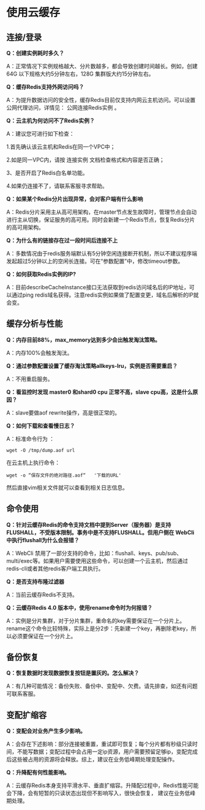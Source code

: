 # 使用云缓存


## 连接/登录

**Q：创建实例耗时多久？**

A：正常情况下实例规格越大、分片数越多，都会导致创建时间越长。例如，创建 64G 以下规格大约5分钟左右，128G 集群版大约15分钟左右。

**Q：缓存Redis支持外网访问吗？**

A：为提升数据访问的安全性，缓存Redis目前仅支持内网云主机访问。可以设置公网代理访问，详情见： 公网连接Redis实例 。

**Q：云主机为何访问不了Redis实例？**

A：建议您可进行如下检查：

1.首先确认该云主机和Redis在同一个VPC中；

2.如是同一VPC内，请按 连接实例 文档检查格式和内容是否正确；

3、是否开启了Redis白名单功能。

4.如果仍连接不了，请联系客服寻求帮助。

**Q：如果某个Redis分片出现异常，会对客户端有什么影响**

A：Redis分片采用主从高可用架构，在master节点发生故障时，管理节点会自动进行主从切换，保证服务的高可用。同时会新建一个Redis节点，恢复Redis分片的高可用架构。

**Q：为什么有的链接存在过一段时间后连接不上**

A：多数情况由于redis服务端默认有5分钟空闲连接断开机制，所以不建议程序端发起超过5分钟以上的空闲长连接。可在“参数配置”中，修改timeout参数。

**Q：如何获取Redis实例的IP?**

A：目前describeCacheInstance接口无法获取到redis访问域名后的IP地址，可以通过ping redis域名获得。注意redis实例如果做了配置变更，域名后解析的IP就会变。



## 缓存分析与性能

**Q：内存目前88%，max_memory达到多少会出触发淘汰策略。**

A：内存100%会触发淘汰。

**Q：通过参数配置设置了缓存淘汰策略allkeys-lru，实例是否需要重启？**

A：不用重启服务。

**Q：看监控时发现 master0 和shard0 cpu 正常不高，slave cpu高，这是什么原因？**

A：slave要做aof rewrite操作，高是很正常的。

**Q：如何下载和查看慢日志？**

A：标准命令行为 ： 

    wget -O /tmp/dump.aof url 
    
    

在云主机上执行命令： 

    wget -o “保存文件的绝对路径.aof“   '下载的URL'
    
    

然后直接vim相关文件就可以查看到相关日志信息。


## 命令使用

**Q：针对云缓存Redis的命令支持文档中提到Server（服务器）是支持FLUSHALL，不受版本限制。事务中是不支持FLUSHALL。但用户侧在 WebCli 中执行flushall为什么会报错？**

A：WebCli 禁用了一部分支持的命令，比如：flushall、keys、pub/sub、multi/exec等。如果用户需要使用这些命令，可以创建一个云主机，然后通过redis-cli或者其他redis客户端工具执行。

**Q：是否支持布隆过滤器**

A：当前云缓存Redis不支持。

**Q：云缓存Redis 4.0 版本中，使用rename命令时为何报错？**

A：实例是分片集群，对于分片集群，重命名的key需要保证在一个分片上。rename这个命令比较特殊，实际上是分2步：先新建一个key，再删除老key，所以必须要保证在一个分片上。


## 备份恢复

**Q：恢复数据时发现数据恢复按钮是置灰的。怎么解决？**

A：有几种可能情况：备份失败、备份中、变配中、欠费。请先排查，如还有问题可联系客服。


## 变配扩缩容

**Q：变配会对业务产生多少影响。**

A：会存在下述影响：部分连接被重置，重试即可恢复；每个分片都有秒级只读时间，不能写数据；变配过程中会占用一定ip资源，用户需要预留足够ip，变配完成后这些被占用的资源将会释放。综上，建议在业务低峰期处理变配操作。

**Q：升降配有何性能影响。**

A：云缓存Redis本身支持平滑水平、垂直扩缩容。升降配过程中，Redis性能可能会下降，会有短暂的只读状态出现但不影响写入，很快会恢复， 建议在业务低峰期处理。


